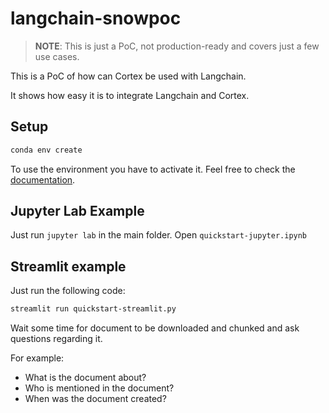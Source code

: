 # langchain-snowpoc

> **NOTE**: This is just a PoC, not production-ready and covers just a few use cases.

This is a PoC of how can Cortex be used with Langchain.

It shows how easy it is to integrate Langchain and Cortex.

## Setup

```bash
conda env create
```

To use the environment you have to activate it. Feel free to check the [documentation](https://conda.io/projects/conda/en/latest/user-guide/install/macos.html).

## Jupyter Lab Example

Just run `jupyter lab` in the main folder. Open `quickstart-jupyter.ipynb`

## Streamlit example

Just run the following code:

```bash
streamlit run quickstart-streamlit.py
```

Wait some time for document to be downloaded and chunked and ask questions regarding it.

For example:

* What is the document about?
* Who is mentioned in the document?
* When was the document created?

